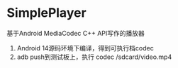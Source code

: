 # SimplePlayer
基于Android MediaCodec C++ API写作的播放器

1. Android 14源码环境下编译，得到可执行档codec
2. adb push到测试板上，执行 codec /sdcard/video.mp4
